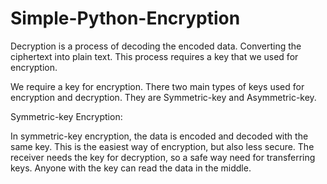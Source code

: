 # Simple-Python-Encryption
Decryption is a process of decoding the encoded data. Converting the ciphertext into plain text. This process requires a key that we used for encryption.

We require a key for encryption. There two main types of keys used for encryption and decryption. They are Symmetric-key and Asymmetric-key.

Symmetric-key Encryption:

In symmetric-key encryption, the data is encoded and decoded with the same key. This is the easiest way of encryption, but also less secure. The receiver needs the key for decryption, so a safe way need for transferring keys. Anyone with the key can read the data in the middle.
